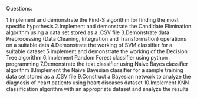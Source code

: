 Questions:

1.Implement and demonstrate the Find-S algorithm for finding the most specific hypothesis
2.Implement and demonstrate the Candidate Elimination algorithm using a data set stored as a .CSV file
3.Demonstrate data Preprocessing (Data Cleaning, Integration and Transformation) operations on a suitable data
4.Demonstrate the working of SVM classifier for a suitable dataset
5.Implement and demonstrate the working of the Decision Tree algorithm
6.Implement Random Forest classifier using python programming
7.Demonstrate the text classifier using Naive Bayes classifier algorithm
8.Implement the Naive Bayesian classifier for a sample training data set stored as a .CSV file
9.Construct a Bayesian network to analyze the diagnosis of heart patients using heart diseases dataset
10.Implement KNN classification algorithm with an appropriate dataset and analyze the results
